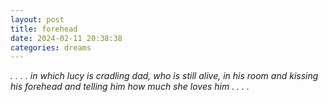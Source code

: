 ```yaml
---
layout: post
title: forehead
date: 2024-02-11 20:38:38
categories: dreams
---
```


*. . . . in which lucy is cradling dad, who is still alive, in his room and kissing his forehead and telling him how much she loves him . . . .*

